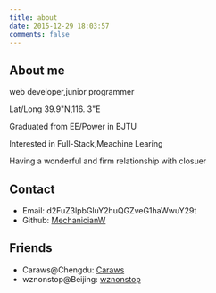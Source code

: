 ```yaml
---
title: about
date: 2015-12-29 18:03:57
comments: false
---
```


## About me
web developer,junior programmer

Lat/Long 39.9"N,116. 3"E

Graduated from EE/Power in BJTU

Interested in Full-Stack,Meachine Learing

Having a wonderful and firm relationship with closuer

## Contact

- Email: d2FuZ3lpbGluY2huQGZveG1haWwuY29t
- Github: [MechanicianW](https://github.com/MechanicianW)

## Friends

- Caraws@Chengdu: [Caraws](https://caraws.github.io/)
- wznonstop@Beijing: [wznonstop](http://wznonstop.github.io/)

